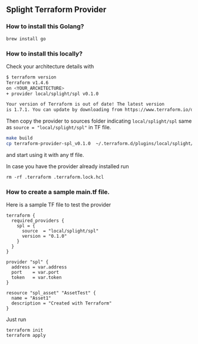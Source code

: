 ## Splight Terraform Provider

### How to install this Golang?

```
brew install go
```

### How to install this locally?

Check your architecture details with

```bash
$ terraform version
Terraform v1.4.6
on <YOUR_ARCHITECTURE>
+ provider local/splight/spl v0.1.0

Your version of Terraform is out of date! The latest version
is 1.7.1. You can update by downloading from https://www.terraform.io/downloads.html
```

Then copy the provider to sources folder indicating `local/splight/spl` same as `source = "local/splight/spl"` in TF file.

```bash
make build
cp terraform-provider-spl_v0.1.0  ~/.terraform.d/plugins/local/splight/spl/0.1.0/<YOUR_ARCHITECTURE>
```

and start using it with any tf file.

In case you have the provider already installed run

```
rm -rf .terraform .terraform.lock.hcl
```

### How to create a sample main.tf file.

Here is a sample TF file to test the provider

```
terraform {
  required_providers {
    spl = {
      source  = "local/splight/spl"
      version = "0.1.0"
    }
  }
}

provider "spl" {
  address = var.address
  port    = var.port
  token   = var.token
}

resource "spl_asset" "AssetTest" {
  name = "Asset1"
  description = "Created with Terraform"
}
```

Just run

```
terraform init
terraform apply
```
